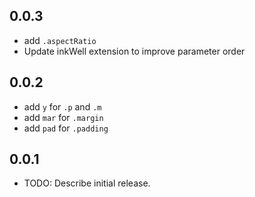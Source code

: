 ## 0.0.3
* add `.aspectRatio`
* Update inkWell extension to improve parameter order

## 0.0.2
* add `y` for `.p` and `.m`
* add `mar` for `.margin`
* add `pad` for `.padding`

## 0.0.1

* TODO: Describe initial release.
